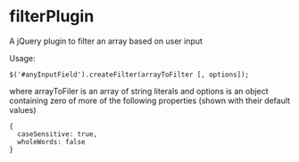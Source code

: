 filterPlugin
============

A jQuery plugin to filter an array based on user input

Usage:
```
$('#anyInputField').createFilter(arrayToFilter [, options]);
```
where arrayToFiler is an array of string literals
and options is an object containing zero of more of the following properties (shown with their default values)
```
{
  caseSensitive: true,
  wholeWords: false
}
```
